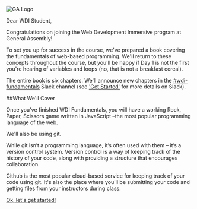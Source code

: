 ![GA Logo](https://raw.github.com/generalassembly/ga-ruby-on-rails-for-devs/master/images/ga.png)

Dear WDI Student,

Congratulations on joining the Web Development Immersive program at General Assembly!

To set you up for success in the course, we've prepared a book covering the fundamentals of web-based programming. We'll return to these concepts throughout the course, but you'll be happy if Day 1 is not the first you're hearing of variables and loops (no, that is not a breakfast cereal).

The entire book is six chapters. We'll announce new chapters in the [#wdi-fundamentals](https://ga-students.slack.com/messages/wdi-fundamentals/) Slack channel (see ['Get Started'](get_started.md) for more details on Slack).

##What We'll Cover

Once you've finished WDI Fundamentals, you will have a working Rock, Paper, Scissors game written in JavaScript –the most popular programming language of the web.

We'll also be using git.

While git isn’t a programming language, it’s often used with them – it’s a version control system. Version control is a way of keeping track of the history of your code, along with providing a structure that encourages collaboration.

Github is the most popular cloud-based service for keeping track of your code using git.  It's also the place where you'll be submitting your code and getting files from your instructors during class.

[Ok, let's get started!](get_started.md)
